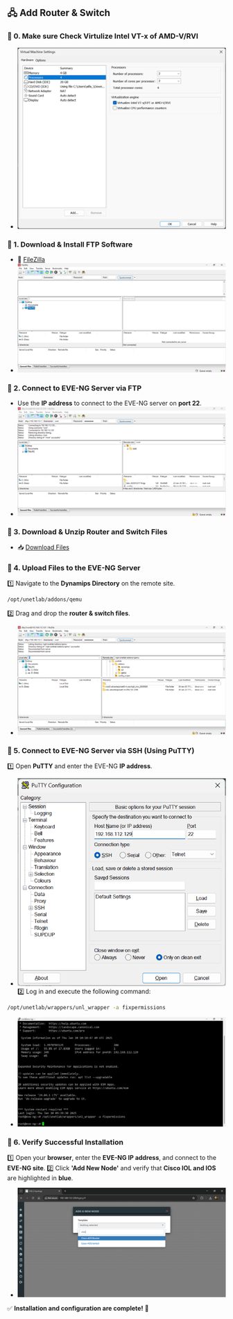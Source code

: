 ## 🖧 Add Router & Switch
### 🔹 0. Make sure Check Virtulize Intel VT-x of AMD-V/RVI
- ![check](imgs/checkVT.png)

### 🔹 1. Download & Install FTP Software
- 🔗 [FileZilla](https://filezilla-project.org)
- ![FTP](imgs/ftp.png)

### 🔹 2. Connect to EVE-NG Server via FTP
- Use the **IP address** to connect to the EVE-NG server on **port 22**.
- ![conn Ftp](imgs/connFtp.png)

### 🔹 3. Download & Unzip Router and Switch Files
- 📥 [Download Files](https://drive.google.com/drive/folders/1-PfBdcoa2BJnFKN_nMBsjHqRNQ2H4avU?usp=sharing)

### 🔹 4. Upload Files to the EVE-NG Server
1️⃣ Navigate to the **Dynamips Directory** on the remote site.
```bash
/opt/unetlab/addons/qemu
```
2️⃣ Drag and drop the **router & switch files**.
- ![upload Ftp](imgs/upvIOS.png)

### 🔹 5. Connect to EVE-NG Server via SSH (Using PuTTY)
1️⃣ Open **PuTTY** and enter the EVE-NG **IP address**.
- ![putty](imgs/putty.png)
2️⃣ Log in and execute the following command:
```bash
/opt/unetlab/wrappers/unl_wrapper -a fixpermissions
```
- ![puttyCmd](imgs/puttyCmd.png)

### 🔹 6. Verify Successful Installation
1️⃣ Open your **browser**, enter the **EVE-NG IP address**, and connect to the **EVE-NG site**.
2️⃣ Click **'Add New Node'** and verify that **Cisco IOL and IOS** are highlighted in **blue**.
- ![check node](imgs/checkWeb.png)

✅ **Installation and configuration are complete!** 🚀
